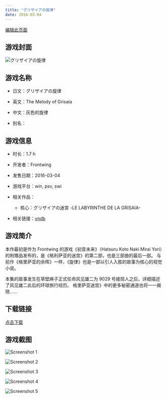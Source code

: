 ```yaml
---
title: "グリザイアの旋律"
date: 2016-03-04
---
```

[编辑此页面](https://github.com/ACG-3/ADV3-source/blob/main/source/_posts/games/%E3%82%B0%E3%83%AA%E3%82%B6%E3%82%A4%E3%82%A2%E3%81%AE%E6%97%8B%E5%BE%8B.md)

## 游戏封面

![グリザイアの旋律](https%3A//pan.timero.xyz/onedrive/img_lib_001/%E3%82%B0%E3%83%AA%E3%82%B6%E3%82%A4%E3%82%A2%E3%81%AE%E6%97%8B%E5%BE%8B_cover.avif)


## 游戏名称

- 日文：グリザイアの旋律
- 英文：The Melody of Grisaia
- 中文：灰色的旋律

- 别名：


## 游戏信息

- 时长：1.7 h
- 开发者：Frontwing
- 发售日期：2016-03-04
- 游戏平台：win, psv, swi
- 相关作品：
   - 核心：グリザイアの迷宮 -LE LABYRINTHE DE LA GRISAIA-

- 相关链接：[vndb](https://vndb.org/v19072)


## 游戏简介

本作最初是作为 Frontwing 的游戏《初音未来》（Hatsuru Koto Naki Mirai Yori）的附赠品发布的，是《格利萨亚的迷宫》的第二部，也是三部曲的最后一部。
与前作《格里萨亚的余晖》一样，《旋律》也是一部以引人入胜的故事为核心的视觉小说。

本集的故事发生在草壁麻子正式任命风见雄二为 9029 号接班人之后，详细描述了风见雄二此后的环球旅行经历。
格里萨亚迷宫》中的更多秘密通道也将一一揭晓......




## 下载链接

[点击下载](https://pan.timero.xyz/onedrive/adv_lib_001/%E3%82%B0%E3%83%AA%E3%82%B6%E3%82%A4%E3%82%A2%E3%81%AE%E6%97%8B%E5%BE%8B)


## 游戏截图


![Screenshot 1](https%3A//pan.timero.xyz/onedrive/img_lib_001/%E3%82%B0%E3%83%AA%E3%82%B6%E3%82%A4%E3%82%A2%E3%81%AE%E6%97%8B%E5%BE%8B_Screenshot_1.avif)

![Screenshot 2](https%3A//pan.timero.xyz/onedrive/img_lib_001/%E3%82%B0%E3%83%AA%E3%82%B6%E3%82%A4%E3%82%A2%E3%81%AE%E6%97%8B%E5%BE%8B_Screenshot_2.avif)

![Screenshot 3](https%3A//pan.timero.xyz/onedrive/img_lib_001/%E3%82%B0%E3%83%AA%E3%82%B6%E3%82%A4%E3%82%A2%E3%81%AE%E6%97%8B%E5%BE%8B_Screenshot_3.avif)

![Screenshot 4](https%3A//pan.timero.xyz/onedrive/img_lib_001/%E3%82%B0%E3%83%AA%E3%82%B6%E3%82%A4%E3%82%A2%E3%81%AE%E6%97%8B%E5%BE%8B_Screenshot_4.avif)

![Screenshot 5](https%3A//pan.timero.xyz/onedrive/img_lib_001/%E3%82%B0%E3%83%AA%E3%82%B6%E3%82%A4%E3%82%A2%E3%81%AE%E6%97%8B%E5%BE%8B_Screenshot_5.avif)

